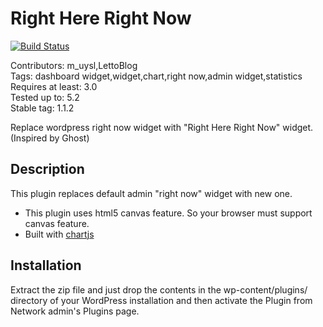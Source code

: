 # Right Here Right Now #

[![Build Status](https://travis-ci.org/mustafauysal/right-here-right-now.png?branch=master)](https://travis-ci.org/mustafauysal/right-here-right-now)

Contributors: m_uysl,LettoBlog  
Tags: dashboard widget,widget,chart,right now,admin widget,statistics  
Requires at least: 3.0  
Tested up to: 5.2  
Stable tag: 1.1.2  

Replace wordpress right now widget with "Right Here Right Now" widget. (Inspired by Ghost)

## Description ##
This plugin replaces default admin "right now" widget with new one.

* This plugin uses html5 canvas feature. So your browser must support canvas feature.
* Built with [chartjs](http://www.chartjs.org/ "ChartJS")


## Installation ##

Extract the zip file and just drop the contents in the wp-content/plugins/ directory of your WordPress installation and then activate the Plugin from Network admin's Plugins page.

